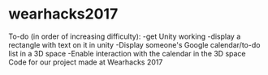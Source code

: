 # wearhacks2017
To-do (in order of increasing difficulty):
-get Unity working
-display a rectangle with text on it in unity
-Display someone's Google calendar/to-do list in a 3D space
-Enable interaction with the calendar in the 3D space
Code for our project made at Wearhacks 2017
